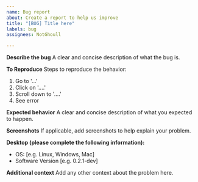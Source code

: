 ```yaml
---
name: Bug report
about: Create a report to help us improve
title: "[BUG] Title here"
labels: bug
assignees: NotGhoull

---
```


**Describe the bug**
A clear and concise description of what the bug is.

**To Reproduce**
Steps to reproduce the behavior:
1. Go to '...'
2. Click on '....'
3. Scroll down to '....'
4. See error

**Expected behavior**
A clear and concise description of what you expected to happen.

**Screenshots**
If applicable, add screenshots to help explain your problem.

**Desktop (please complete the following information):**
 - OS: [e.g. Linux, Windows, Mac]
 - Software Version [e.g. 0.2.1-dev]

**Additional context**
Add any other context about the problem here.
